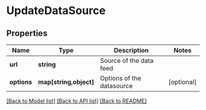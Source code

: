 # UpdateDataSource

## Properties
Name | Type | Description | Notes
------------ | ------------- | ------------- | -------------
**url** | **string** | Source of the data feed | 
**options** | **map[string,object]** | Options of the datasource | [optional] 

[[Back to Model list]](../../README.md#documentation-for-models) [[Back to API list]](../../README.md#documentation-for-api-endpoints) [[Back to README]](../../README.md)

